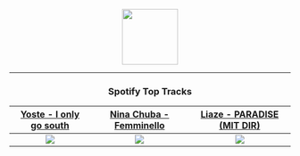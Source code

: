 <p align="center">
  <a href="https://www.tobiasmichael.de">
    <img src="https://tm-website-static.s3.eu-central-1.amazonaws.com/logo.png" width="100" height="100"/>
  </a>
</p>

---

<h3 align="center">Spotify Top Tracks</h3>

[Yoste - I only go south](https://open.spotify.com/track/2nalwZyo0Ww9asX2IG7LmR)|[Nina Chuba - Femminello](https://open.spotify.com/track/2OtxLwlSCxWQQ03h4jZyPP)|[Liaze - PARADISE (MIT DIR)](https://open.spotify.com/track/2q7jpVfCtcuRwcur9nQeuC)
:---:|:----:|:----:
<img src="https://i.scdn.co/image/ab67616d00001e02519f527dca307bbb360c8151"/>|<img src="https://i.scdn.co/image/ab67616d00001e02bfb66877e7f8cc4c98de05e3"/>|<img src="https://i.scdn.co/image/ab67616d00001e02bbc1189420a553b9b0990870"/>